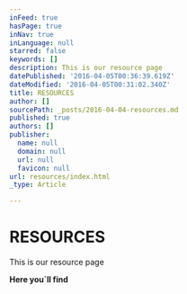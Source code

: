 ```yaml
---
inFeed: true
hasPage: true
inNav: true
inLanguage: null
starred: false
keywords: []
description: This is our resource page
datePublished: '2016-04-05T00:36:39.619Z'
dateModified: '2016-04-05T00:31:02.340Z'
title: RESOURCES
author: []
sourcePath: _posts/2016-04-04-resources.md
published: true
authors: []
publisher:
  name: null
  domain: null
  url: null
  favicon: null
url: resources/index.html
_type: Article

---
```

# RESOURCES

This is our resource page

**Here you´ll find**